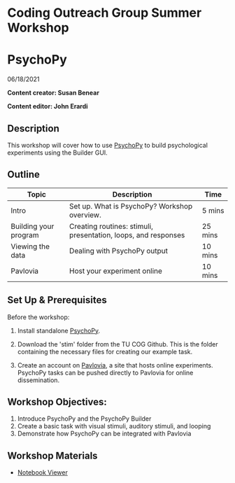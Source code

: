 # Coding Outreach Group Summer Workshop
# PsychoPy 

06/18/2021

**Content creator: Susan Benear**

**Content editor: John Erardi**


## Description

This workshop will cover how to use [PsychoPy](https://www.psychopy.org/index.html) to build psychological experiments using the Builder GUI.

## Outline

| Topic | Description | Time |
| --- | --- | --- |
| Intro | Set up. What is PsychoPy? Workshop overview. | 5 mins |
| Building your program | Creating routines: stimuli, presentation, loops, and responses | 25 mins |
| Viewing the data | Dealing with PsychoPy output | 10 mins |
| Pavlovia | Host your experiment online | 10 mins | 


## Set Up & Prerequisites
Before the workshop:

1. Install standalone [PsychoPy](https://www.psychopy.org/download.html).

2. Download the 'stim' folder from the TU COG Github. This is the folder containing the necessary files for creating our example task.

3. Create an account on [Pavlovia](https://gitlab.pavlovia.org/users/sign_in), a site that hosts online experiments. PsychoPy tasks can be pushed directly to Pavlovia for online dissemination.

## Workshop Objectives:
1. Introduce PsychoPy and the PsychoPy Builder
2. Create a basic task with visual stimuli, auditory stimuli, and looping
3. Demonstrate how PsychoPy can be integrated with Pavlovia

## Workshop Materials
* [Notebook Viewer](https://tu-coding-outreach-group.github.io/cog_summer_workshops_2021/psychopy/index.html)
